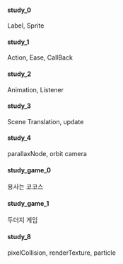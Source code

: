 
#### study_0

Label, Sprite

#### study_1

Action, Ease, CallBack

#### study_2

Animation, Listener

#### study_3

Scene Translation, update

#### study_4

parallaxNode, orbit camera

#### study_game_0

용사는 코코스

#### study_game_1

두더지 게임


#### study_8

pixelCollision,
renderTexture,
particle

